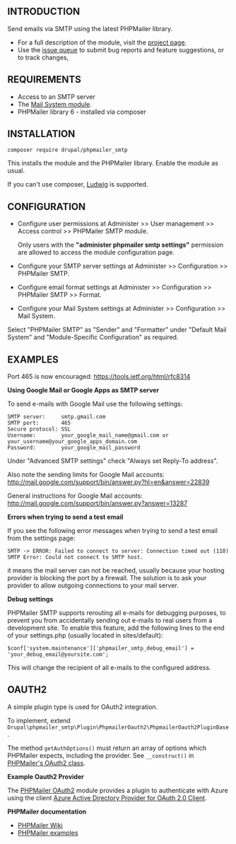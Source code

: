 INTRODUCTION
------------

Send emails via SMTP using the latest PHPMailer library.

* For a full description of the module, visit the [project page](http://drupal.org/project/phpmailer_smtp).
* Use the [issue queue](http://drupal.org/project/issues/phpmailer_smtp) to submit bug reports and feature suggestions, or to track changes,
  

REQUIREMENTS
------------

* Access to an SMTP server
* The [Mail System module](http://www.drupal.org/project/mailsystem).
* PHPMailer library 6 - installed via composer

INSTALLATION
------------

`composer require drupal/phpmailer_smtp`

This installs the module and the PHPMailer library. Enable the module as usual.

If you can't use composer, [Ludwig](https://www.drupal.org/project/ludwig) is supported.

CONFIGURATION
-------------

* Configure user permissions at Administer >> User management >> Access
  control >> PHPMailer SMTP module.

  Only users with the **"administer phpmailer smtp settings"** permission are
  allowed to access the module configuration page.
* Configure your SMTP server settings at Administer >> Configuration >>
  PHPMailer SMTP.
* Configure email format settings at Administer >> Configuration >>
  PHPMailer SMTP >> Format.
* Configure your Mail System settings at Administer >> Configuration >>
  Mail System.

Select "PHPMailer SMTP" as "Sender" and "Formatter" under "Default Mail System"
and "Module-Specific Configuration" as required.

EXAMPLES
--------

Port 465 is now encouraged: https://tools.ietf.org/html/rfc8314

**Using Google Mail or Google Apps as SMTP server**

  To send e-mails with Google Mail use the following settings:

    SMTP server:     smtp.gmail.com
    SMTP port:       465
    Secure protocol: SSL
    Username:        your_google_mail_name@gmail.com or your_username@your_google_apps_domain.com
    Password:        your_google_mail_password

  Under "Advanced SMTP settings" check "Always set Reply-To address".
  
  Also note the sending limits for Google Mail accounts:
  http://mail.google.com/support/bin/answer.py?hl=en&answer=22839

  General instructions for Google Mail accounts:
  http://mail.google.com/support/bin/answer.py?answer=13287

**Errors when trying to send a test email**

  If you see the following error messages when trying to send a test email from
  the settings page:

    SMTP -> ERROR: Failed to connect to server: Connection timed out (110)
    SMTP Error: Could not connect to SMTP host. 

  it means the mail server can not be reached, usually because your hosting
  provider is blocking the port by a firewall. The solution is to ask your
  provider to allow outgoing connections to your mail server.

**Debug settings**

  PHPMailer SMTP supports rerouting all e-mails for debugging purposes, to
  prevent you from accidentally sending out e-mails to real users from a
  development site.  To enable this feature, add the following lines to the end
  of your settings.php (usually located in sites/default):

    $conf['system.maintenance']['phpmailer_smtp_debug_email'] = 'your_debug_email@yoursite.com';

  This will change the recipient of all e-mails to the configured address.

OAUTH2
------

A simple plugin type is used for OAuth2 integration.

To implement, extend `Drupal\phpmailer_smtp\Plugin\PhpmailerOauth2\PhpmailerOauth2PluginBase`. 

The method `getAuthOptions()` must return an array of options which PHPMailer
expects, including the provider.  See `__construct()` in [PHPMailer's OAuth2 class](https://github.com/PHPMailer/PHPMailer/blob/master/src/OAuth.php).

**Example Oauth2 Provider**

The [PHPMailer OAuth2](https://www.drupal.org/project/phpmailer_oauth2) module 
provides a plugin to authenticate with Azure using the client [Azure Active Directory Provider for OAuth 2.0 Client](https://github.com/theNetworg/oauth2-azure).

**PHPMailer documentation**

* [PHPMailer Wiki](https://github.com/PHPMailer/PHPMailer/wiki)
* [PHPMailer examples](https://github.com/PHPMailer/PHPMailer/tree/master/examples)

